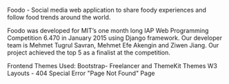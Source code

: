 Foodo - Social media web application to share foody experiences and follow food trends around the world.

Foodo was developed for MIT’s one month long IAP Web Programming Competition 6.470 in January 2015 using Django framework.
Our developer team is Mehmet Tugrul Savran, Mehmet Efe Akengin and Ziwen Jiang.
Our project achieved the top 5 as a finalist at the competition.

Frontend Themes Used:
Bootstrap- Freelancer and ThemeKit Themes 
W3 Layouts - 404 Special Error "Page Not Found" Page

